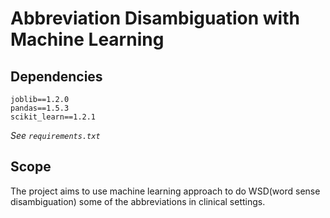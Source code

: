 # Abbreviation Disambiguation with Machine Learning

## Dependencies

```
joblib==1.2.0
pandas==1.5.3
scikit_learn==1.2.1
```

_See `requirements.txt`_

## Scope

The project aims to use machine learning approach to do WSD(word sense disambiguation) some of the abbreviations in clinical settings.
